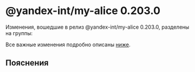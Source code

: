 # @yandex-int/my-alice 0.203.0

<!-- ЧЕЛОВЕЧЕСКОЕ ВСТУПЛЕНИЕ -->

Изменения, вошедшие в релиз @yandex-int/my-alice 0.203.0, разделены на группы:

Все важные изменения подробно описаны [ниже](#Пояснения).

## Пояснения

